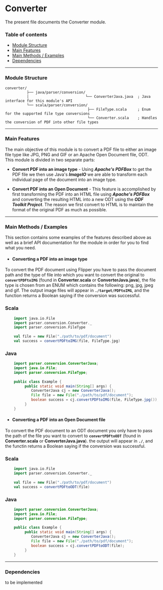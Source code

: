 # Converter

The present file documents the Converter module.
<br/>

### Table of contents ###

* [Module Structure](#module-structure)
* [Main Features](#main-features)
* [Main Methods / Examples](#main-methods-/-examples)
* [Dependencies](#dependencies)
 
 
---
### Module Structure ### 
  
   ```
   converter/
             ├── java/parser/conversion/
             |                          └── ConverterJava.java  ; Java interface for this module's API
             └── scala/parser/conversion/
                                         ├── FileType.scala     ; Enum for the supported file type conversions
                                         └── Converter.scala    ; Handles the conversion of PDF into other file types
   ```
---

### Main Features ### 

The main objective of this module is to convert a PDF file to either an image file type like 
JPG, PNG and GIF or an Apache Open Document file, ODT. This module is divided in two separate parts:

* **Convert PDF into an image type** - Using **_Apache's PDFBox_** to get the PDF file we then use 
Java's **_ImageIO_** we are able to transform each individual page of the document into an image type. 

* **Convert PDF into an Open Document** - This feature is accomplished by first transforming the PDF into
an HTML file using **_Apache's PDFBox_** and converting the resulting HTML into a new ODT using 
the **_ODF Toolkit Project_**. The reason we first convert to HTML is to maintain the format of the 
original PDF as much as possible.

  
---

### Main Methods / Examples ###

This section contains some examples of the features described above as well as a brief API documentation 
for the module in order for you to find what you need.
<br/>

* #### Converting a PDF into an image type ####

To convert the PDF document using Flipper you have to pass the document path and the type of file into which 
you want to convert the original to **`convertPDFtoIMG`** (found in **Converter.scala** or **ConverterJava.java**), the file type is 
chosen from an ENUM which contains the following: png, jpg, jpeg and gif. The output image files will appear 
in **`./target/PDFtoIMG`**, and the function returns a Boolean saying if the conversion was successful.

### Scala

```scala
    import java.io.File
    import parser.conversion.Converter._
    import parser.conversion.FileType
    
    val file = new File("./path/to/pdf/document")
    val success = convertPDFtoIMG(file, FileType.jpg)
```

### Java

```java
    import parser.conversion.ConverterJava;
    import java.io.File;
    import parser.conversion.FileType;
    
    public class Example {
         public static void main(String[] args) {
            ConverterJava cj = new ConverterJava();
            File file = new File("./path/to/pdf/document");
            boolean success = cj.convertPDFtoIMG(file, FileType.jpg());
         }
    }
```

 
 * #### Converting a PDF into an Open Document file ####
 
 To convert the PDF document to an ODT document you only have to pass the path of the file you want to convert 
 to **`convertPDFtoODT`** (found in **Converter.scala** or **ConverterJava.java**). the output will appear in **`./`**, and the functin
 returns a Boolean saying if the conversion was successful. 
 
 ### Scala
 
 ```scala
     import java.io.File
     import parser.conversion.Converter._
     
     val file = new File("./path/to/pdf/document")
     val success = convertPDFtoODT(file)
 ```
 
 ### Java
 
 ```java
     import parser.conversion.ConverterJava;
     import java.io.File;
     import parser.conversion.FileType;
     
     public class Example {
          public static void main(String[] args) {
             ConverterJava cj = new ConverterJava();
             File file = new File("./path/to/pdf/document");
             boolean success = cj.convertPDFtoODT(file);
          }
     }
 ```
 
---

### Dependencies ### 

to be implemented 
 
